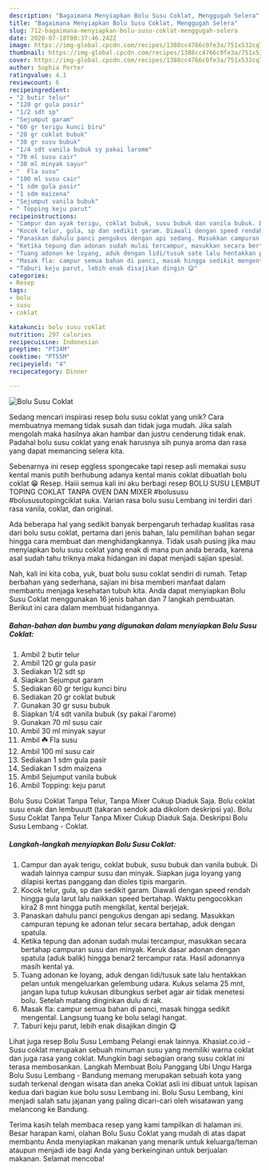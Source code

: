 ```yaml
---
description: "Bagaimana Menyiapkan Bolu Susu Coklat, Menggugah Selera"
title: "Bagaimana Menyiapkan Bolu Susu Coklat, Menggugah Selera"
slug: 712-bagaimana-menyiapkan-bolu-susu-coklat-menggugah-selera
date: 2020-07-18T00:37:46.242Z
image: https://img-global.cpcdn.com/recipes/1388cc4766c0fe3a/751x532cq70/bolu-susu-coklat-foto-resep-utama.jpg
thumbnail: https://img-global.cpcdn.com/recipes/1388cc4766c0fe3a/751x532cq70/bolu-susu-coklat-foto-resep-utama.jpg
cover: https://img-global.cpcdn.com/recipes/1388cc4766c0fe3a/751x532cq70/bolu-susu-coklat-foto-resep-utama.jpg
author: Sophia Porter
ratingvalue: 4.1
reviewcount: 6
recipeingredient:
- "2 butir telur"
- "120 gr gula pasir"
- "1/2 sdt sp"
- "Sejumput garam"
- "60 gr terigu kunci biru"
- "20 gr coklat bubuk"
- "30 gr susu bubuk"
- "1/4 sdt vanila bubuk sy pakai larome"
- "70 ml susu cair"
- "30 ml minyak sayur"
- "  Fla susu"
- "100 ml susu cair"
- "1 sdm gula pasir"
- "1 sdm maizena"
- "Sejumput vanila bubuk"
- " Topping keju parut"
recipeinstructions:
- "Campur dan ayak terigu, coklat bubuk, susu bubuk dan vanila bubuk. Di wadah lainnya campur susu dan minyak. Siapkan juga loyang yang dilapisi kertas panggang dan dioles tipis margarin."
- "Kocok telur, gula, sp dan sedikit garam. Diawali dengan speed rendah hingga gula larut lalu naikkan speed bertahap. Waktu pengocokkan kira2 8 mnt hingga putih mengkilat, kental berjejak."
- "Panaskan dahulu panci pengukus dengan api sedang. Masukkan campuran tepung ke adonan telur secara bertahap, aduk dengan spatula."
- "Ketika tepung dan adonan sudah mulai tercampur, masukkan secara bertahap campuran susu dan minyak. Keruk dasar adonan dengan spatula (aduk balik) hingga benar2 tercampur rata. Hasil adonannya masih kental ya."
- "Tuang adonan ke loyang, aduk dengan lidi/tusuk sate lalu hentakkan pelan untuk mengeluarkan gelembung udara. Kukus selama 25 mnt, jangan lupa tutup kukusan dibungkus serbet agar air tidak menetesi bolu. Setelah matang dinginkan dulu di rak."
- "Masak fla: campur semua bahan di panci, masak hingga sedikit mengental. Langsung tuang ke bolu selagi hangat."
- "Taburi keju parut, lebih enak disajikan dingin 😋"
categories:
- Resep
tags:
- bolu
- susu
- coklat

katakunci: bolu susu coklat 
nutrition: 297 calories
recipecuisine: Indonesian
preptime: "PT34M"
cooktime: "PT55M"
recipeyield: "4"
recipecategory: Dinner

---
```



![Bolu Susu Coklat](https://img-global.cpcdn.com/recipes/1388cc4766c0fe3a/751x532cq70/bolu-susu-coklat-foto-resep-utama.jpg)

Sedang mencari inspirasi resep bolu susu coklat yang unik? Cara membuatnya memang tidak susah dan tidak juga mudah. Jika salah mengolah maka hasilnya akan hambar dan justru cenderung tidak enak. Padahal bolu susu coklat yang enak harusnya sih punya aroma dan rasa yang dapat memancing selera kita.

Sebenarnya ini resep eggless spongecake tapi resep asli memakai susu kental manis putih berhubung adanya kental manis coklat dibuatlah bolu coklat 😁 Resep. Haiii semua kali ini aku berbagi resep BOLU SUSU LEMBUT TOPING COKLAT TANPA OVEN DAN MIXER #bolususu #bolususutopingciklat suka. Varian rasa bolu susu Lembang ini terdiri dari rasa vanila, coklat, dan original.

Ada beberapa hal yang sedikit banyak berpengaruh terhadap kualitas rasa dari bolu susu coklat, pertama dari jenis bahan, lalu pemilihan bahan segar hingga cara membuat dan menghidangkannya. Tidak usah pusing jika mau menyiapkan bolu susu coklat yang enak di mana pun anda berada, karena asal sudah tahu triknya maka hidangan ini dapat menjadi sajian spesial.


Nah, kali ini kita coba, yuk, buat bolu susu coklat sendiri di rumah. Tetap berbahan yang sederhana, sajian ini bisa memberi manfaat dalam membantu menjaga kesehatan tubuh kita. Anda dapat menyiapkan Bolu Susu Coklat menggunakan 16 jenis bahan dan 7 langkah pembuatan. Berikut ini cara dalam membuat hidangannya.

<!--inarticleads1-->

##### Bahan-bahan dan bumbu yang digunakan dalam menyiapkan Bolu Susu Coklat:

1. Ambil 2 butir telur
1. Ambil 120 gr gula pasir
1. Sediakan 1/2 sdt sp
1. Siapkan Sejumput garam
1. Sediakan 60 gr terigu kunci biru
1. Sediakan 20 gr coklat bubuk
1. Gunakan 30 gr susu bubuk
1. Siapkan 1/4 sdt vanila bubuk (sy pakai l&#39;arome)
1. Gunakan 70 ml susu cair
1. Ambil 30 ml minyak sayur
1. Ambil  ☘️ Fla susu
1. Ambil 100 ml susu cair
1. Sediakan 1 sdm gula pasir
1. Sediakan 1 sdm maizena
1. Ambil Sejumput vanila bubuk
1. Ambil  Topping: keju parut


Bolu Susu Coklat Tanpa Telur, Tanpa Mixer Cukup Diaduk Saja. Bolu coklat susu enak dan lembuuutt (takaran sendok ada dikolom deskripsi ya). Bolu Susu Coklat Tanpa Telur Tanpa Mixer Cukup Diaduk Saja. Deskripsi Bolu Susu Lembang - Coklat. 

<!--inarticleads2-->

##### Langkah-langkah menyiapkan Bolu Susu Coklat:

1. Campur dan ayak terigu, coklat bubuk, susu bubuk dan vanila bubuk. Di wadah lainnya campur susu dan minyak. Siapkan juga loyang yang dilapisi kertas panggang dan dioles tipis margarin.
1. Kocok telur, gula, sp dan sedikit garam. Diawali dengan speed rendah hingga gula larut lalu naikkan speed bertahap. Waktu pengocokkan kira2 8 mnt hingga putih mengkilat, kental berjejak.
1. Panaskan dahulu panci pengukus dengan api sedang. Masukkan campuran tepung ke adonan telur secara bertahap, aduk dengan spatula.
1. Ketika tepung dan adonan sudah mulai tercampur, masukkan secara bertahap campuran susu dan minyak. Keruk dasar adonan dengan spatula (aduk balik) hingga benar2 tercampur rata. Hasil adonannya masih kental ya.
1. Tuang adonan ke loyang, aduk dengan lidi/tusuk sate lalu hentakkan pelan untuk mengeluarkan gelembung udara. Kukus selama 25 mnt, jangan lupa tutup kukusan dibungkus serbet agar air tidak menetesi bolu. Setelah matang dinginkan dulu di rak.
1. Masak fla: campur semua bahan di panci, masak hingga sedikit mengental. Langsung tuang ke bolu selagi hangat.
1. Taburi keju parut, lebih enak disajikan dingin 😋


Lihat juga resep Bolu Susu Lembang Pelangi enak lainnya. Khasiat.co.id - Susu coklat merupakan sebuah minuman susu yang memiliki warna coklat dan juga rasa yang coklat. Mungkin bagi sebagian orang susu coklat ini terasa membosankan. Langkah Membuat Bolu Panggang Ubi Ungu  Harga Bolu Susu Lembang - Bandung memang merupakan sebuah kota yang sudah terkenal dengan wisata dan aneka Coklat asli ini dibuat untuk lapisan kedua dari bagian kue bolu susu Lembang ini. Bolu Susu Lembang, kini menjadi salah satu jajanan yang paling dicari-cari oleh wisatawan yang melancong ke Bandung. 

Terima kasih telah membaca resep yang kami tampilkan di halaman ini. Besar harapan kami, olahan Bolu Susu Coklat yang mudah di atas dapat membantu Anda menyiapkan makanan yang menarik untuk keluarga/teman ataupun menjadi ide bagi Anda yang berkeinginan untuk berjualan makanan. Selamat mencoba!
